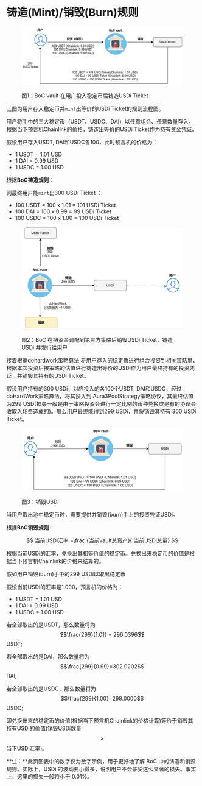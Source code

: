 # 铸造(Mint)/销毁(Burn)规则

<figure><img src="../../.gitbook/assets/Mint_USDi_T_zh.png" alt=""><figcaption><p>图1：BoC vault 在用户投入稳定币后铸造USDi Ticket</p></figcaption></figure>

上图为用户存入稳定币并`mint`出等价的USDi Ticket的规则流程图。

用户将手中的三大稳定币（USDT、USDC、DAI）以任意组合、任意数量存入，根据当下预言机Chainlink的价格，铸造出等价的USDi Ticket作为持有资金凭证。

假设用户存入USDT, DAI和USDC各100，此时预言机的价格为：

* 1 USDT = 1.01 USD
* 1 DAI = 0.99 USD
* 1 USDC = 1.00 USD

根据**BoC铸造规则**：

则最终用户能`mint`出300 USDi Ticket ：

* 100 USDT = 100 x 1.01 = 101 USDi Ticket
* 100 DAI = 100 x 0.99 = 99 USDi Ticket
* 100 USDC = 100 x 1.00 = 100 USDi Ticket

<figure><img src="../../.gitbook/assets/Mint_USDi_zh.png" alt=""><figcaption><p>图2：BoC 在把资金调配到第三方策略后销毁USDi Ticket，铸造USDi 并发行给用户</p></figcaption></figure>

接着根据dohardwork策略算法,将用户存入的稳定币进行组合投资到相关策略里，根据本次投资后按策略的估值进行铸造出等价的USDi作为用户最终持有的投资凭证，并销毁其持有的USDi Ticket。

假设用户持有的300 USDi，对应投入的各100个USDT, DAI和USDC，经过doHardWork策略算法，将其投入到 Aura3PoolStrategy策略协议，其最终估值为299 USD(损失一般是由于策略投资会进行一定比例的币种兑换或是有的协议会收取入场费造成的)。那么用户最终能得到299 USDi，并将销毁其持有 300 USDi Ticket。

<figure><img src="../../.gitbook/assets/Burn_USDi_zh (1).png" alt=""><figcaption><p>图3：销毁USDi</p></figcaption></figure>

当用户取出池中稳定币时，需要提供并销毁(burn)手上的投资凭证USDi。

根据**BoC销毁规则**：

$$
当前USDi汇率 =\frac {当前vault总资产}{ 当前USDi总量}
$$

根据当前USDi的汇率，兑换出其相等价值的稳定币。兑换出来稳定币的价值是根据当下预言机Chainlink的价格来结算的。

假如用户销毁(burn)手中的299 USDi以取出稳定币

假设当前USDi的汇率是1.000，预言机的价格为：

* 1 USDT = 1.01 USD
* 1 DAI = 0.99 USD
* 1 USDC = 1.00 USD

若全部取出的是USDT，那么数量将为 $$\frac{299}{1.01} = 296.0396$$ USDT;

若全部取出的是DAI，那么数量将为 $$\frac{299}{0.99}=302.0202$$ DAI;

若全部取出的是USDC，那么数量将为$$\frac{299}{1.00}=299.0000$$ USDC;

即兑换出来的稳定币的价值(根据当下预言机Chainlink的价格计算)等价于销毁其持有USDi的价值(销毁USDi数量$$\times$$当下USDi汇率)。

**注：**此页图表中的数字仅为数字示例，用于更好地了解 BoC 中的铸造和销毁规则。实际上，USDi 的波动要小得多，说明用户不会蒙受这么显著的损失。事实上，这里的损失一般将小于 0.01%。
